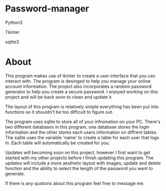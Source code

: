 # Password-manager

Python3 

Tkinter

sqlite3

# About 
This program makes use of tkinter to create a user interface that you can interact with. 
The program is desinged to help you manage your online account information.
The project also incorporates a random password generator to help you create a secure password.
I enjoyed working on this project and will be back soon to clean and update it.


The layout of this program is relatively simple everything has been put into functions so it shouldn't be too difficult to figure out.


The program uses sqlite to store all of your infromation on your PC.
There's two different databases in this program, one database stores the login information and the other stores each users information on diffrent tables. 
The sqlite uses the variable 'name' to create a table for each user that logs in
.Each table will automatically be created for you.

Updates will becoming soon on this project, however I first want to get started with my other projects before I finish updating this program.
The updates will include a more aesthetic layout with images, update and delete function and the ability to select the length of the password you want to generate.

If there is any qustions about this program feel free to message me.



